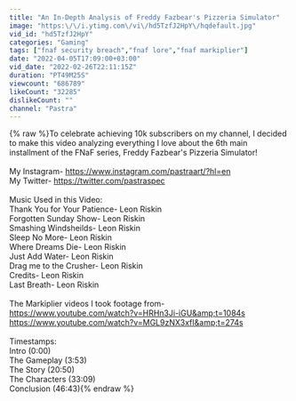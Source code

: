 ```yaml
---
title: "An In-Depth Analysis of Freddy Fazbear's Pizzeria Simulator"
image: "https:\/\/i.ytimg.com\/vi\/hd5TzfJ2HpY\/hqdefault.jpg"
vid_id: "hd5TzfJ2HpY"
categories: "Gaming"
tags: ["fnaf security breach","fnaf lore","fnaf markiplier"]
date: "2022-04-05T17:09:00+03:00"
vid_date: "2022-02-26T22:11:15Z"
duration: "PT49M25S"
viewcount: "686789"
likeCount: "32285"
dislikeCount: ""
channel: "Pastra"
---
```

{% raw %}To celebrate achieving 10k subscribers on my channel, I decided to make this video analyzing everything I love about the 6th main installment of the FNaF series, Freddy Fazbear's Pizzeria Simulator!<br /><br />My Instagram- <a rel="nofollow" target="blank" href="https://www.instagram.com/pastraart/?hl=en">https://www.instagram.com/pastraart/?hl=en</a><br />My Twitter- <a rel="nofollow" target="blank" href="https://twitter.com/pastraspec">https://twitter.com/pastraspec</a><br /><br />Music Used in this Video:<br />Thank You for Your Patience- Leon Riskin<br />Forgotten Sunday Show- Leon Riskin<br />Smashing Windsheilds- Leon Riskin<br />Sleep No More- Leon Riskin<br />Where Dreams Die- Leon Riskin<br />Just Add Water- Leon Riskin<br />Drag me to the Crusher- Leon Riskin<br />Credits- Leon Riskin<br />Last Breath- Leon Riskin<br /><br />The Markiplier videos I took footage from- <br /><a rel="nofollow" target="blank" href="https://www.youtube.com/watch?v=HRHn3Ji-iGU&amp;t=1084s">https://www.youtube.com/watch?v=HRHn3Ji-iGU&amp;t=1084s</a><br /><a rel="nofollow" target="blank" href="https://www.youtube.com/watch?v=MGL9zNX3xfI&amp;t=274s">https://www.youtube.com/watch?v=MGL9zNX3xfI&amp;t=274s</a><br /><br />Timestamps:<br />Intro (0:00)<br />The Gameplay (3:53)<br />The Story (20:50)<br />The Characters (33:09)<br />Conclusion (46:43){% endraw %}
